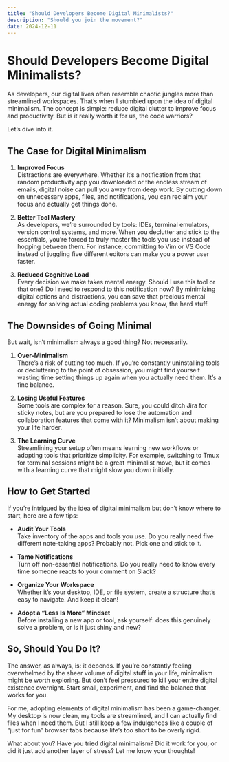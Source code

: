 ```yaml
---
title: "Should Developers Become Digital Minimalists?"
description: "Should you join the movement?"
date: 2024-12-11
---
```


# Should Developers Become Digital Minimalists?

As developers, our digital lives often resemble chaotic jungles more than streamlined workspaces. That’s when I stumbled upon the idea of digital minimalism. The concept is simple: reduce digital clutter to improve focus and productivity. But is it really worth it for us, the code warriors?

Let’s dive into it.

## The Case for Digital Minimalism

1. **Improved Focus**  
Distractions are everywhere. Whether it’s a notification from that random productivity app you downloaded or the endless stream of emails, digital noise can pull you away from deep work. By cutting down on unnecessary apps, files, and notifications, you can reclaim your focus and actually get things done.

2. **Better Tool Mastery**  
As developers, we’re surrounded by tools: IDEs, terminal emulators, version control systems, and more. When you declutter and stick to the essentials, you’re forced to truly master the tools you use instead of hopping between them. For instance, committing to Vim or VS Code instead of juggling five different editors can make you a power user faster.

3. **Reduced Cognitive Load**  
Every decision we make takes mental energy. Should I use this tool or that one? Do I need to respond to this notification now? By minimizing digital options and distractions, you can save that precious mental energy for solving actual coding problems you know, the hard stuff.

## The Downsides of Going Minimal

But wait, isn’t minimalism always a good thing? Not necessarily.

1. **Over-Minimalism**  
There’s a risk of cutting too much. If you’re constantly uninstalling tools or decluttering to the point of obsession, you might find yourself wasting time setting things up again when you actually need them. It’s a fine balance.

2. **Losing Useful Features**  
Some tools are complex for a reason. Sure, you could ditch Jira for sticky notes, but are you prepared to lose the automation and collaboration features that come with it? Minimalism isn’t about making your life harder.

3. **The Learning Curve**  
Streamlining your setup often means learning new workflows or adopting tools that prioritize simplicity. For example, switching to Tmux for terminal sessions might be a great minimalist move, but it comes with a learning curve that might slow you down initially.

## How to Get Started

If you’re intrigued by the idea of digital minimalism but don’t know where to start, here are a few tips:

- **Audit Your Tools**  
Take inventory of the apps and tools you use. Do you really need five different note-taking apps? Probably not. Pick one and stick to it.

- **Tame Notifications**  
Turn off non-essential notifications. Do you really need to know every time someone reacts to your comment on Slack?

- **Organize Your Workspace**  
Whether it’s your desktop, IDE, or file system, create a structure that’s easy to navigate. And keep it clean!

- **Adopt a “Less Is More” Mindset**  
Before installing a new app or tool, ask yourself: does this genuinely solve a problem, or is it just shiny and new?

## So, Should You Do It?

The answer, as always, is: it depends. If you’re constantly feeling overwhelmed by the sheer volume of digital stuff in your life, minimalism might be worth exploring. But don’t feel pressured to kill your entire digital existence overnight. Start small, experiment, and find the balance that works for you.

For me, adopting elements of digital minimalism has been a game-changer. My desktop is now clean, my tools are streamlined, and I can actually find files when I need them. But I still keep a few indulgences like a couple of “just for fun” browser tabs because life’s too short to be overly rigid.

What about you? Have you tried digital minimalism? Did it work for you, or did it just add another layer of stress? Let me know your thoughts!

